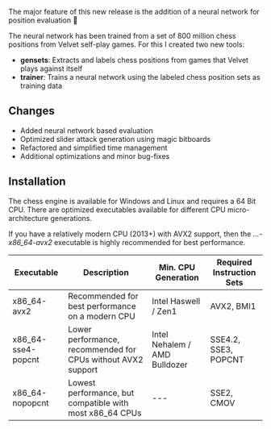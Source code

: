 
The major feature of this new release is the addition of a neural network for position evaluation :robot:

The neural network has been trained from a set of 800 million chess positions from Velvet self-play games.
For this I created two new tools:
- **gensets**: Extracts and labels chess positions from games that Velvet plays against itself
- **trainer**: Trains a neural network using the labeled chess position sets as training data 

## Changes
- Added neural network based evaluation
- Optimized slider attack generation using magic bitboards
- Refactored and simplified time management
- Additional optimizations and minor bug-fixes

## Installation
The chess engine is available for Windows and Linux and requires a 64 Bit CPU.
There are optimized executables available for different CPU micro-architecture generations.

If you have a relatively modern CPU (2013+) with AVX2 support, then the *...-x86_64-avx2* executable is highly recommended for best performance.

| Executable          | Description                                                       | Min. CPU Generation           | Required Instruction Sets |
| ------------------- | ----------------------------------------------------------------- | ----------------------------- | ------------------------- |
| x86_64-avx2         | Recommended for best performance on a modern CPU                  | Intel Haswell / Zen1          | AVX2, BMI1                |
| x86_64-sse4-popcnt  | Lower performance, recommended for CPUs without AVX2 support      | Intel Nehalem / AMD Bulldozer | SSE4.2, SSE3, POPCNT      |
| x86_64-nopopcnt     | Lowest performance, but compatible with most x86_64 CPUs          | ---                           | SSE2, CMOV                |
